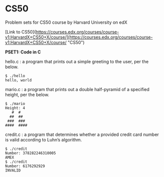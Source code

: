 # CS50
Problem sets for CS50 course by Harvard University on edX

[Link to CS50](https://courses.edx.org/courses/course-v1:HarvardX+CS50+X/course/](https://courses.edx.org/courses/course-v1:HarvardX+CS50+X/course/ "CS50")

**PSET1: Code in C**

hello.c : a program that prints out a simple greeting to the user, per the below. <br/>
```
$ ./hello  
hello, world
```

mario.c : a program that prints out a double half-pyramid of a specified height, per the below. <br/>
```
$ ./mario
Height: 4
   #  #
  ##  ##
 ###  ###
####  ####
```

credit.c : a program that determines whether a provided credit card number is valid according to Luhn’s algorithm.
```
$ ./credit
Number: 378282246310005
AMEX
$ ./credit
Number: 6176292929
INVALID
```

